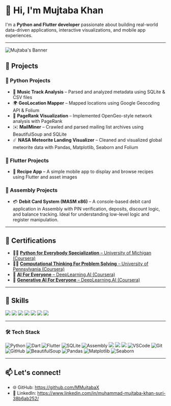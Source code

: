 # 👋 Hi, I'm Mujtaba Khan

I'm a **Python and Flutter developer** passionate about building real-world data-driven applications, interactive visualizations, and mobile app experiences.

---

![Mujtaba's Banner](https://scitechdaily.com/images/AI-Technology-Creation-Concept.gif)

## 🔧 Projects

### 🐍 Python Projects
- 🎵 **Music Track Analysis** – Parsed and analyzed metadata using SQLite & CSV files  
- 🌍 **GeoLocation Mapper** – Mapped locations using Google Geocoding API & Folium  
- 🔗 **PageRank Visualization** – Implemented OpenGeo-style network analysis with PageRank  
- ✉️ **MailMiner** – Crawled and parsed mailing list archives using BeautifulSoup and SQLite  
- ☄️ **NASA Meteorite Landing Visualizer** – Cleaned and visualized global meteorite data with Pandas, Matplotlib, Seaborn and Folium  

### 📱 Flutter Projects
- 🍲 **Recipe App** – A simple mobile app to display and browse recipes using Flutter and asset images  

### 🧰 Assembly Projects
- 💳 **Debit Card System (MASM x86)** – A console-based debit card application in Assembly with PIN verification, deposits, discount logic, and balance tracking. Ideal for understanding low-level logic and register manipulation.

---

## 📜 Certifications

- 🧑‍💻 [**Python for Everybody Specialization** – University of Michigan (Coursera)](https://www.coursera.org/account/accomplishments/specialization/certificate/70S7JV7U2N5G)
- 🧑‍💻 [**Computational Thinking For Problem Solving** – University of Pennsylvania (Coursera)](https://www.coursera.org/account/accomplishments/certificate/NZCG3E6YDBVJ)
- 🤖 [**AI For Everyone** – DeepLearning.AI (Coursera)](https://www.coursera.org/account/accomplishments/certificate/EX38Z2WKGWKU) 
- 🤖 [**Generative AI For Everyone** – DeepLearning.AI (Coursera)](https://www.coursera.org/account/accomplishments/certificate/JZMW1F7ZWHPR)  

---

## 🧠 Skills

<p align="left">
  <img src="https://img.shields.io/badge/Mobile App Development-blue?style=for-the-badge"/>
  <img src="https://img.shields.io/badge/Data Analysis-orange?style=for-the-badge"/>
  <img src="https://img.shields.io/badge/Data Visualization-teal?style=for-the-badge"/>
  <img src="https://img.shields.io/badge/Web Scraping-green?style=for-the-badge"/>
  <img src="https://img.shields.io/badge/Problem Solving-9C27B0?style=for-the-badge"/>
  <img src="https://img.shields.io/badge/Project Management-purple?style=for-the-badge"/>
  <img src="https://img.shields.io/badge/Generative AI-pink?style=for-the-badge"/>
</p>

---

### 🛠️ Tech Stack

<p align="left">
  <img src="https://img.shields.io/badge/Python-3776AB?style=for-the-badge&logo=python&logoColor=white" alt="Python"/>
  <img src="https://img.shields.io/badge/Dart-0175C2?style=for-the-badge&logo=dart&logoColor=white" alt="Dart"/>
  <img src="https://img.shields.io/badge/Flutter-02569B?style=for-the-badge&logo=flutter&logoColor=white" alt="Flutter"/>
  <img src="https://img.shields.io/badge/SQLite-003B57?style=for-the-badge&logo=sqlite&logoColor=white" alt="SQLite"/>
  <img src="https://img.shields.io/badge/Assembly-6E4C13?style=for-the-badge&logo=gnu&logoColor=white" alt="Assembly"/>
  <img src="https://img.shields.io/badge/C++-00599C?style=for-the-badge&logo=c%2B%2B&logoColor=white"/>
  <img src="https://img.shields.io/badge/Java-F7DF1E?style=for-the-badge&logo=openjdk&logoColor=black"/>
  <img src="https://img.shields.io/badge/Jupyter-F37626?style=for-the-badge&logo=jupyter&logoColor=white"/>
  <img src="https://img.shields.io/badge/Visual%20Studio%20Code-007ACC?style=for-the-badge&logo=visual-studio-code&logoColor=white" alt="VSCode"/>
  <img src="https://img.shields.io/badge/Git-F05032?style=for-the-badge&logo=git&logoColor=white" alt="Git"/>
  <img src="https://img.shields.io/badge/GitHub-181717?style=for-the-badge&logo=github&logoColor=white" alt="GitHub"/>
  <img src="https://img.shields.io/badge/BeautifulSoup-4B0082?style=for-the-badge&logo=python&logoColor=white" alt="BeautifulSoup"/>
  <img src="https://img.shields.io/badge/Pandas-150458?style=for-the-badge&logo=pandas&logoColor=white" alt="Pandas"/>
  <img src="https://img.shields.io/badge/Matplotlib-11557C?style=for-the-badge&logo=plotly&logoColor=white" alt="Matplotlib"/>
  <img src="https://img.shields.io/badge/Seaborn-4B8BBE?style=for-the-badge&logo=python&logoColor=white" alt="Seaborn"/>
</p>

---

## 📫 Let's connect!

- 🌐 GitHub: https://github.com/MMujtabaX  
- 💼 LinkedIn: https://www.linkedin.com/in/muhammad-mujtaba-khan-suri-38b6ab252/
